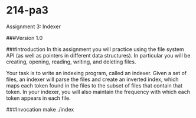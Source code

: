 214-pa3
=======

Assignment 3: Indexer

###Version
1.0

###Introduction
In this assignment you will practice using the file system API (as well as pointers in
different data structures). In particular you will be creating, opening, reading,
writing, and deleting files.

Your task is to write an indexing program, called an indexer. Given a set of files, an
indexer will parse the files and create an inverted index, which maps each token
found in the files to the subset of files that contain that token. In your indexer, you
will also maintain the frequency with which each token appears in each file. 

###Invocation
    make
    ./index <outputfile> <dir to read>
